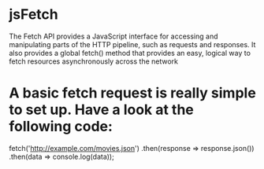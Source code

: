 # jsFetch
The Fetch API provides a JavaScript interface for accessing and manipulating parts of the HTTP pipeline, such as requests and responses. It also provides a global fetch() method that provides an easy, logical way to fetch resources asynchronously across the network

# A basic fetch request is really simple to set up. Have a look at the following code:
fetch('http://example.com/movies.json')
  .then(response => response.json())
  .then(data => console.log(data));
